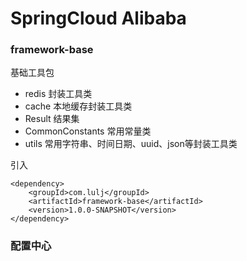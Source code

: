# SpringCloud Alibaba

### framework-base

基础工具包

- redis 封装工具类
- cache 本地缓存封装工具类
- Result 结果集
- CommonConstants 常用常量类
- utils 常用字符串、时间日期、uuid、json等封装工具类


引入

    <dependency>
        <groupId>com.lulj</groupId>
        <artifactId>framework-base</artifactId>
        <version>1.0.0-SNAPSHOT</version>
    </dependency>

### 配置中心

